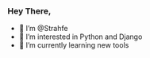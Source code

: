 ### Hey There,

- 👋 I’m @Strahfe
- 👀 I’m interested in Python and Django
- 🌱 I’m currently learning new tools

<!---
Strahfe/Strahfe is a ✨ special ✨ repository because its `README.md` (this file) appears on your GitHub profile.
You can click the Preview link to take a look at your changes.
--->
